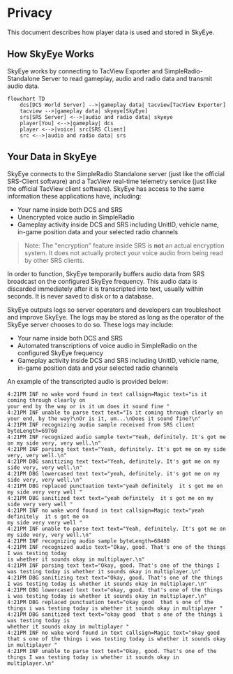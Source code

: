 # Privacy

This document describes how player data is used and stored in SkyEye.

## How SkyEye Works

SkyEye works by connecting to TacView Exporter and SimpleRadio-Standalone Server to read gameplay, audio and radio data and transmit audio data.

```mermaid
flowchart TD
    dcs[DCS World Server] -->|gameplay data| tacview[TacView Exporter]
    tacview -->|gameplay data| skyeye[SkyEye]
    srs[SRS Server] <-->|audio and radio data| skyeye
    player[You] <-->|gameplay| dcs
    player <-->|voice| src[SRS Client]
    src <-->|audio and radio data| srs
```

## Your Data in SkyEye

SkyEye connects to the SimpleRadio Standalone server (just like the official SRS-Client software) and a TacView real-time telemetry service (just like the official TacView client software). SkyEye has access to the same information these applications have, including:

- Your name inside both DCS and SRS
- Unencrypted voice audio in SimpleRadio
- Gameplay activity inside DCS and SRS including UnitID, vehicle name, in-game position data and your selected radio channels

> Note: The "encryption" feature inside SRS is **not** an actual encryption system. It does not actually protect your voice audio from being read by other SRS clients.

In order to function, SkyEye temporarily buffers audio data from SRS broadcast on the configured SkyEye frequency. This audio data is discarded immediately after it is transcripted into text, usually within seconds. It is never saved to disk or to a database.

SkyEye outputs logs so server operators and developers can troubleshoot and improve SkyEye. The logs may be stored as long as the operator of the SkyEye server chooses to do so. These logs may include:

- Your name inside both DCS and SRS
- Automated transcriptions of voice audio in SimpleRadio on the configured SkyEye frequency
- Gameplay activity inside DCS and SRS including UnitID, vehicle name, in-game position data and your selected radio channels

An example of the transcripted audio is provided below:

```
4:21PM INF no wake word found in text callsign=Magic text="is it coming through clearly on 
your end by the way or is it um does it sound fine "
4:21PM INF unable to parse text text="Is it coming through clearly on your end, by the way?\nOr is it, um...\nDoes it sound fine?\n"
4:21PM INF recognizing audio sample received from SRS client byteLength=69760
4:21PM INF recognized audio sample text="Yeah, definitely. It's got me on my side very, very well.\n"
4:21PM INF parsing text text="Yeah, definitely. It's got me on my side very, very well.\n"
4:21PM DBG sanitizing text text="Yeah, definitely. It's got me on my side very, very well.\n"
4:21PM DBG lowercased text text="yeah, definitely. it's got me on my side very, very well.\n"
4:21PM DBG replaced punctuation text="yeah definitely  it s got me on my side very very well "
4:21PM DBG sanitized text text="yeah definitely  it s got me on my side very very well "   
4:21PM INF no wake word found in text callsign=Magic text="yeah definitely  it s got me on 
my side very very well "
4:21PM INF unable to parse text text="Yeah, definitely. It's got me on my side very, very well.\n"
4:21PM INF recognizing audio sample byteLength=68480
4:21PM INF recognized audio text="Okay, good. That's one of the things I was testing today 
is whether it sounds okay in multiplayer.\n"
4:21PM INF parsing text text="Okay, good. That's one of the things I was testing today is whether it sounds okay in multiplayer.\n"
4:21PM DBG sanitizing text text="Okay, good. That's one of the things I was testing today is whether it sounds okay in multiplayer.\n"
4:21PM DBG lowercased text text="okay, good. that's one of the things i was testing today is whether it sounds okay in multiplayer.\n"
4:21PM DBG replaced punctuation text="okay good  that s one of the things i was testing today is whether it sounds okay in multiplayer "
4:21PM DBG sanitized text text="okay good  that s one of the things i was testing today is 
whether it sounds okay in multiplayer "
4:21PM INF no wake word found in text callsign=Magic text="okay good  that s one of the things i was testing today is whether it sounds okay in multiplayer "
4:21PM INF unable to parse text text="Okay, good. That's one of the things I was testing today is whether it sounds okay in multiplayer.\n"
```